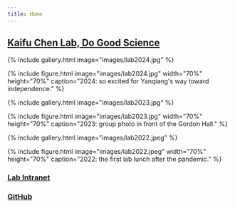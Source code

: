 ```yaml
---
title: Home
---
```

## [Kaifu Chen Lab, Do Good Science](https://kaifuchenlab.github.io)



{%
  include gallery.html
  image="images/lab2024.jpg"
%}

{%
  include figure.html
  image="images/lab2024.jpg"
  width="70%"
  height="70%"
  caption="2024: so excited for Yanqiang's way toward independence."
%}


{%
  include gallery.html
  image="images/lab2023.jpg"
%}

{%
  include figure.html
  image="images/lab2023.jpg"
  width="70%"
  height="70%"
  caption="2023: group photo in front of the Gordon Hall."
%}


{%
  include gallery.html
  image="images/lab2022.jpeg"
%}

{%
  include figure.html
  image="images/lab2022.jpeg"
  width="70%"
  height="70%"
  caption="2022: the first lab lunch after the pandemic."
%}

### [Lab Intranet](https://sites.google.com/site/superchenlab/)

### [GitHub](https://github.com/kaifuchenlab/kaifuchenlab.github.io)

